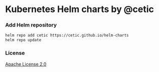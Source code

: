 # Kubernetes Helm charts by @cetic

### Add Helm repository

```bash
helm repo add cetic https://cetic.github.io/helm-charts
helm repo update
```

### License

[Apache License 2.0](/LICENSE.md)
